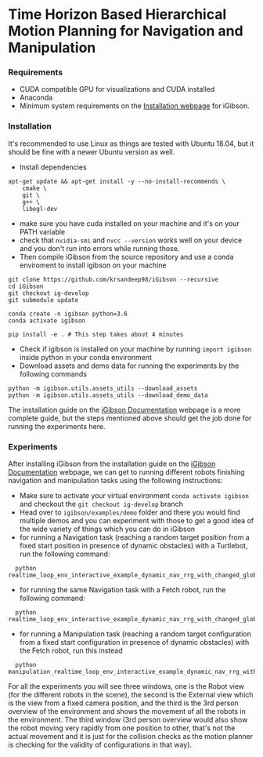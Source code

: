 <!-- #  iGibson: A Simulation Environment to train Robots in Large Realistic Interactive Scenes

<img src="./docs/images/igibsonlogo.png" width="500"> <img src="./docs/images/igibson.gif" width="250"> 

iGibson is a simulation environment providing fast visual rendering and physics simulation based on Bullet. iGibson is equipped with fifteen fully interactive high quality scenes, hundreds of large 3D scenes reconstructed from real homes and offices, and compatibility with datasets like CubiCasa5K and 3D-Front, providing 8000+ additional interactive scenes. Some of the features of iGibson include domain randomization, integration with motion planners and easy-to-use tools to collect human demonstrations. With these scenes and features, iGibson allows researchers to train and evaluate robotic agents that use visual signals to solve navigation and manipulation tasks such as opening doors, picking up and placing objects, or searching in cabinets.

### Latest Updates

[12/1/2020] Major update to iGibson to reach iGibson v1.0, for details please refer to our [arxiv preprint](https://arxiv.org/abs/2012.02924). 

- Release of iGibson dataset that includes 15 fully interactive scenes and 500+ object models annotated with materials and physical attributes on top of [existing 3D articulated models](https://cs.stanford.edu/~kaichun/partnet/).
- Compatibility to import [CubiCasa5K](https://github.com/CubiCasa/CubiCasa5k) and [3D-Front](https://tianchi.aliyun.com/specials/promotion/alibaba-3d-scene-dataset) scene descriptions leading to more than 8000 extra interactive scenes!
- New features in iGibson: Physically based rendering, 1-beam and 16-beam LiDAR, domain randomization, motion planning integration, tools to collect human demos and more!
- Code refactoring, better class structure and cleanup. 

[05/14/2020] Added dynamic light support :flashlight:

[04/28/2020] Added support for Mac OSX :computer:

### Citation
If you use iGibson or its assets and models, consider citing the following publication:

```
@article{shenigibson,
  title={iGibson, a Simulation Environment for Interactive Tasks in Large Realistic Scenes},
  author={Shen*, Bokui and Xia*, Fei and Li*, Chengshu and Mart{\'i}n-Mart{\'i}n*, Roberto and Fan, Linxi and Wang, Guanzhi and Buch, Shyamal and D’Arpino, Claudia and Srivastava, Sanjana and Tchapmi, Lyne P and  Vainio, Kent and Fei-Fei, Li and Savarese, Silvio},
  journal={arXiv preprint arXiv:2012.02924},
  year={2020}
}
```

### Documentation
The documentation for iGibson can be found here: [iGibson Documentation](http://svl.stanford.edu/igibson/docs/). It includes installation guide (including data download instructions), quickstart guide, code examples, and APIs.

If you want to know more about iGibson, you can also check out [our webpage](http://svl.stanford.edu/igibson),  [our
 updated arxiv preprint](https://arxiv.org/abs/2012.02924) and [our previous RAL+ICRA20 paper](https://arxiv.org/abs/1910.14442).

### Dowloading the Dataset of 3D Scenes

With iGibson v1.0 release, you will have access to 15 fully interactive scenes (100+ rooms) that can be
 used in simulation. As a highlight, here
 are the features we support. We also include 500+ object models.  

- Scenes are the
 result of converting 3D reconstructions of real homes into fully interactive simulatable models.
- Each scene corresponds to one floor of a real-world home.
The scenes are annotated with bounding box location and size of different objects, mostly furniture, e.g. cabinets, doors, stoves, tables, chairs, beds, showers, toilets, sinks...
- Scenes include layout information (occupancy, semantics)
- Each scene's lighting effect is designed manually, and the texture of the building elements (walls, floors, ceilings
) is baked offline with high-performant ray-tracing
- Scenes are defined in iGSDF (iGibson Scene Definition Format), an extension of URDF, and shapes are OBJ files with
 associated materials

For instructions to install iGibson and download dataset, you can visit [installation guide](http://svl.stanford.edu/igibson/docs/installation.html).

There are other datasets we link to iGibson. We include support to use CubiCasa5K and 3DFront scenes, adding up more than 8000 extra interactive scenes to use in iGibson! Check our documentation on how to use those.

We also maintain compatibility with datasets of 3D reconstructed large real-world scenes (homes and offices) that you can download and use with iGibson, for example from our previous simulator, Gibson. All of them will be accessible once you fill in this <a href="https://forms.gle/36TW9uVpjrE1Mkf9A" target="_blank">[form]</a>.

### Contributing
This is the github repository for iGibson (pip package `igibson`) 1.0 release. Bug reports, suggestions for improvement, as well as community developments are encouraged and appreciated. Please, consider creating an issue or sending us an email. 

The support for our previous version of the environment, Gibson, can be found in the [following repository](http://github.com/StanfordVL/GibsonEnv/).

# VR Information

Instructions for installing Gibson and VR integration on Windows 10.
Assuming a fresh install of Windows.

These instructions partially overlap with installing Gibson
http://svl.stanford.edu/igibson/docs/installation.html#installation-method 
but are tailored to run the VR components in Windows.


VR Station
==========

Install Steam and Steam VR, connect VR headset and base stations, set up VR room
Run steam performance test.

https://www.vive.com/eu/support/vive/category_howto/setting-up-for-the-first-time.html


Dependencies and environment:
=============================

* Skip this step if you have a working terminal setup in Windows

Follow these instructions to download and install Cygwin: https://www.cygwin.com/ and then https://www.howtogeek.com/howto/41382/how-to-use-linux-commands-in-windows-with-cygwin/ - Cygwin provides a similar experience to the Linux terminal on Windows, and makes working with iGibson much easier.

**Note:** In the article they add C:\Cygwin\bin to the PATH, but the name of your folder may differ. Check in your C: drive in file explorer to see whether you have a folder named Cygwin, or cygwin64 (or perhaps something different). Use this path instead.

**Pro tip:** To run the Windows command line, press Win+R, then type cmd. We recommend pinning this to your taskbar for easy access.

* git 
https://git-scm.com/download/win

* Python
https://www.python.org/downloads/release/python-377/

* Anaconda 
https://www.anaconda.com/distribution/#download-section

Make sure anaconda is added to the PATH by ticking the appropriate box during installation.

* Build Tools for Visual Studio:
Microsoft Visual C++ 14.0 is required. Get it with "Build Tools for Visual Studio": 
https://visualstudio.microsoft.com/downloads/
This is needed for bullet

* cmake:
https://cmake.org/download/
Needed for building MeshRendererContext and Pybind.

* SRAnipal (needed for eye tracking):
https://hub.vive.com/en-US/download

Download the VIVE_SRanipalInstaller msi file and install SRAnipal.

Companion Window:
=============================

iGibson VR utilizes Steam VR's built-in companion window to visualize what the user sees in their headset. To open this window, launch Steam VR. Then click on the hamburger menu in the top-left corner of the VR status menu (the dark blue window with icons for the VR devices).
Within that menu, locate the "Display VR View" button and click it. From this view, you can change which eye you are looking at (or look at both), and can make the window fullscreen.
Note that this window will be black until an application is running, and the headset is detected by the lighthouse sensors.

We also support a custom-build companion window that can run in iGibson - this can be enabled in the vr_config file, described below (although it is off by default).

Gibson
======

* Get codebase and assets:

```
$ git clone https://github.com/fxia22/iGibson.git --recursive (depending on your computer you may need to add the --init flag as well)
$ cd iGibson
$ git fetch origin
$ git checkout -b igvr origin/igvr
$ git submodule update --recursive
```

Follow the instructions on the iGibson website to obtain the iGibson assets and dataset (http://svl.stanford.edu/igibson/docs/).

* Create anaconda env:

```
$ conda create -n igvr python=3.6
```
Activate conda env:
```
$ conda activate igvr
```
* Install Gibson in anaconda env:
```
$ cd iGibson
```
- Make sure you are on the igvr branch.
```
$ pip install -e .
```

Now, with your conda environment activate, run the following two commands:
1) pip uninstall pybullet && pip install --no-cache-dir https://github.com/StanfordVL/bullet3/archive/master.zip (this replaces Stanford pybullet with SVL's pybullet, which contains optimizations for VR)
2) pip install podsixnet (networking library used in multi-user VR)

Important - VR functionality and where to find it:

You can find all the VR demos in iGibson/igibson/examples/demo/vr_demos, which has the following structure:

- vr demo files for normal VR

- atus folder containing lunch packing demo

- data_save_replay folder containing save/replay demos

- muvr folder containing multi-user VR demos

- robot_embodiment folder containing robot embodiment VR demos

Benchmarks:

We have two benchmarks - a hand and speed benchmark, both of which can be found in the top leve of the vr_demos folder. In these demos, you can time yourself performing various challenges,
such as putting objects away into specific containers/cabinets. Please see the comments in these demo files for more information.

VR settings and button mapping:

You can find the global vr settings in the vr_config.yaml in the igibson folder. Please change all VR settings from here. Within the settings, you will also find the button mapping from actions to buttons.
Please run vr_demos/vr_button_mapping.py to figure out which physical controller buttons correspond to which indices in OpenVR. It is only necessary to do this if you are remapping an existing controller,
or adding in a mapping for a new controller.

Additional information:
1) Most VR functions can be found in the igibson/simulator.py
2) The VrAgent and its associated VR objects can be found in igibson/objects/vr_objects.py
3) VR utility functions are found in igibson/utils/vr_utils.py
4) The VR renderer can be found in igibson/render/mesh_renderer.py
5) The underlying VR C++ code can be found in vr_mesh_render.h and .cpp in igibson/render/cpp

To get started with the iGibson VR experience run:

$ python vr_playground.py

By default the LOAD_PARTIAL boolean is set to false to speed up loading (loads first 10 objects into the scene as well as some objects to interact with). Please edit this variable to True if you wish to load the entire Rs_int scene.

Note: we recommend looking at igibson/render/mesh_renderer/mesh_renderer_vr.py to see the VrSettings class. A single VrSettings object is created and passed in to the Simulator constructor at the start of every demo, and you can modify it to change your experience. Here is a list of the things you can set, along with their default values:

  1) use_vr (default True) - whether to render to the HMD and use VR system or just render to screen (used for debugging)
  2) eye_tracking (default True) - whether to use eye tracking. Turn this off if your headset does not support eye tracking (only the HTC Vive Pro Eye does)
  3) touchpad_movement (default True) - whether to enable use of touchpad to move - this will help you get around large scenes if your play area is small
  4) movement_controller (default 'right') - device to controler movement - can be right or left (representing the corresponding controllers). Default is for right-handed people - please change to left if that is more comfortable.
  4) relative_movement_device (default 'hmd') - which device to use to control touchpad movement direction (can be any VR device). You should not need to change this.
  5) movement_speed (default 0.01) - how fast you move when using the touchpad. This number has been calibrated carefully, however feel free to change it if you want to speed up/slow down.

To use the VR assets, please access the Google drive folder at this link:
https://drive.google.com/drive/folders/1zm3ZpPc7yHwyALEGfsb0_NybFMvV81Um?usp=sharing
Please place all of these folders into your assets/models folder, with their original names. Place the fonts folder in the top-level assets directory.

Have fun in VR!

Helpful tips:
1) Press ESCAPE to force the fullscreen rendering window to close during program execution (although fullscreen is disabled by default)
2) Before using SRAnipal eye tracking, you may want to re-calibrate the eye tracker. Please go to the Vive system settings to perform this calibration. -->



#  Time Horizon Based Hierarchical Motion Planning for Navigation and Manipulation


### Requirements
- CUDA compatible GPU for visualizations and CUDA installed
- Anaconda
- Minimum system requirements on the [Installation webpage](http://svl.stanford.edu/igibson/docs/installation.html#installing-the-environment) for iGibson.

### Installation
It's recommended to use Linux as things are tested with Ubuntu 18.04, but it should be fine with a newer Ubuntu version as well.

- Install dependencies
```
apt-get update && apt-get install -y --no-install-recommends \
    cmake \
    git \
    g++ \
    libegl-dev
```
- make sure you have cuda installed on your machine and it's on your PATH variable
- check that `nvidia-smi` and `nvcc --version` works well on your device and you don't run into errors while running those.
- Then compile iGibson from the source repository and use a conda enviroment to install igibson on your machine
```
git clone https://github.com/krsandeep98/iGibson --recursive
cd iGibson
git checkout ig-develop
git submodule update

conda create -n igibson python=3.6
conda activate igibson

pip install -e . # This step takes about 4 minutes
```
- Check if igibson is installed on your machine by running `import igibson` inside python in your conda environment
- Download assets and demo data for running the experiments by the following commands
```
python -m igibson.utils.assets_utils --download_assets
python -m igibson.utils.assets_utils --download_demo_data
```

The installation guide on the [iGibson Documentation](http://svl.stanford.edu/igibson/docs/) webpage is a more complete guide, but the steps mentioned above should get the job done for running the experiments here.

### Experiments
<!-- <img src="./docs/images/igibsonlogo.png" width="500"> <img src="./docs/images/igibson.gif" width="250">  -->
After installing iGibson from the installation guide on the [iGibson Documentation](http://svl.stanford.edu/igibson/docs/) webpage, we can get to running different robots finishing navigation and manipulation tasks using the following instructions:

- Make sure to activate your virtual environment `conda activate igibson` and checkout the `git checkout ig-develop` branch
- Head over to `igibson/examples/demo` folder and there you would find multiple demos and you can experiment with those to get a good idea of the wide variety of things which you can do in iGibson
- for running a Navigation task (reaching a random target position from a fixed start position in presence of dynamic obstacles) with a Turtlebot, run the following command:
```
  python realtime_loop_env_interactive_example_dynamic_nav_rrg_with_changed_global_clock.py
```
- for running the same Navigation task with a Fetch robot, run the following command:
```
  python realtime_loop_env_interactive_example_dynamic_nav_rrg_with_changed_global_clock_Fetch.py
```
- for running a Manipulation task (reaching a random target configuration from a fixed start configuration in presence of dynamic obstacles) with the Fetch robot, run this instead
```
  python manipulation_realtime_loop_env_interactive_example_dynamic_nav_rrg_with_changed_global_clock.py
```

For all the experiments you will see three windows, one is the Robot view (for the different robots in the scene), the second is the External view which is the view from a fixed camera position, and the third is the 3rd person overview of the environment and shows the movement of all the robots in the environment. The third window (3rd person overview would also show the robot moving very rapidly from one position to other, that's not the actual movement and it is just for the collision checks as the motion planner is checking for the validity of configurations in that way).


<!-- iGibson is a simulation environment providing fast visual rendering and physics simulation based on Bullet. iGibson is equipped with fifteen fully interactive high quality scenes, hundreds of large 3D scenes reconstructed from real homes and offices, and compatibility with datasets like CubiCasa5K and 3D-Front, providing 8000+ additional interactive scenes. Some of the features of iGibson include domain randomization, integration with motion planners and easy-to-use tools to collect human demonstrations. With these scenes and features, iGibson allows researchers to train and evaluate robotic agents that use visual signals to solve navigation and manipulation tasks such as opening doors, picking up and placing objects, or searching in cabinets. -->

